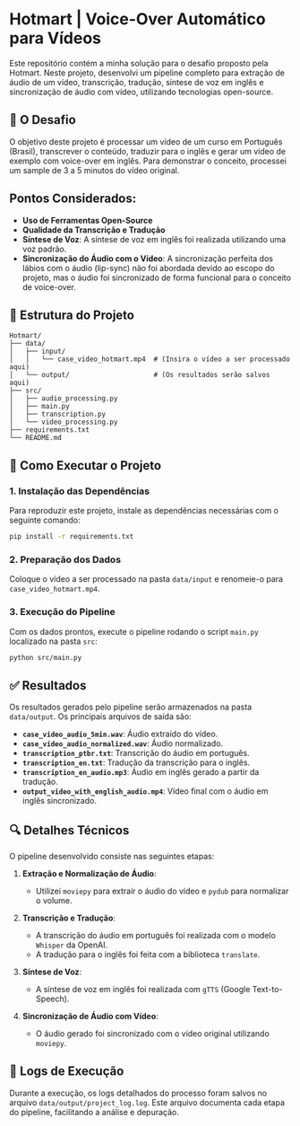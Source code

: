 # Hotmart | Voice-Over Automático para Vídeos

Este repositório contém a minha solução para o desafio proposto pela Hotmart. Neste projeto, desenvolvi um pipeline completo para extração de áudio de um vídeo, transcrição, tradução, síntese de voz em inglês e sincronização de áudio com vídeo, utilizando tecnologias open-source.

## 🎯 O Desafio

O objetivo deste projeto é processar um vídeo de um curso em Português (Brasil), transcrever o conteúdo, traduzir para o inglês e gerar um vídeo de exemplo com voice-over em inglês. Para demonstrar o conceito, processei um sample de 3 a 5 minutos do vídeo original.

## Pontos Considerados:

- **Uso de Ferramentas Open-Source**
- **Qualidade da Transcrição e Tradução**
- **Síntese de Voz**: A síntese de voz em inglês foi realizada utilizando uma voz padrão.
- **Sincronização do Áudio com o Vídeo**: A sincronização perfeita dos lábios com o áudio (lip-sync) não foi abordada devido ao escopo do projeto, mas o áudio foi sincronizado de forma funcional para o conceito de voice-over.

## 📁 Estrutura do Projeto

```plaintext
Hotmart/
├── data/
│   ├── input/
│   │   └── case_video_hotmart.mp4  # (Insira o vídeo a ser processado aqui)
│   └── output/                     # (Os resultados serão salvos aqui)
├── src/
│   ├── audio_processing.py
│   ├── main.py
│   ├── transcription.py
│   └── video_processing.py
├── requirements.txt
└── README.md
```

## 🚀 Como Executar o Projeto

### 1. Instalação das Dependências

Para reproduzir este projeto, instale as dependências necessárias com o seguinte comando:

```bash
pip install -r requirements.txt
```

### 2. Preparação dos Dados

Coloque o vídeo a ser processado na pasta `data/input` e renomeie-o para `case_video_hotmart.mp4`.

### 3. Execução do Pipeline

Com os dados prontos, execute o pipeline rodando o script `main.py` localizado na pasta `src`:

```bash
python src/main.py
```

## ✅ Resultados

Os resultados gerados pelo pipeline serão armazenados na pasta `data/output`. Os principais arquivos de saída são:

- **`case_video_audio_5min.wav`**: Áudio extraído do vídeo.
- **`case_video_audio_normalized.wav`**: Áudio normalizado.
- **`transcription_ptbr.txt`**: Transcrição do áudio em português.
- **`transcription_en.txt`**: Tradução da transcrição para o inglês.
- **`transcription_en_audio.mp3`**: Áudio em inglês gerado a partir da tradução.
- **`output_video_with_english_audio.mp4`**: Vídeo final com o áudio em inglês sincronizado.

## 🔍 Detalhes Técnicos

O pipeline desenvolvido consiste nas seguintes etapas:

1. **Extração e Normalização de Áudio**:
   - Utilizei `moviepy` para extrair o áudio do vídeo e `pydub` para normalizar o volume.

2. **Transcrição e Tradução**:
   - A transcrição do áudio em português foi realizada com o modelo `Whisper` da OpenAI.
   - A tradução para o inglês foi feita com a biblioteca `translate`.

3. **Síntese de Voz**:
   - A síntese de voz em inglês foi realizada com `gTTS` (Google Text-to-Speech).

4. **Sincronização de Áudio com Vídeo**:
   - O áudio gerado foi sincronizado com o vídeo original utilizando `moviepy`.

## 📜 Logs de Execução

Durante a execução, os logs detalhados do processo foram salvos no arquivo `data/output/project_log.log`. Este arquivo documenta cada etapa do pipeline, facilitando a análise e depuração.
